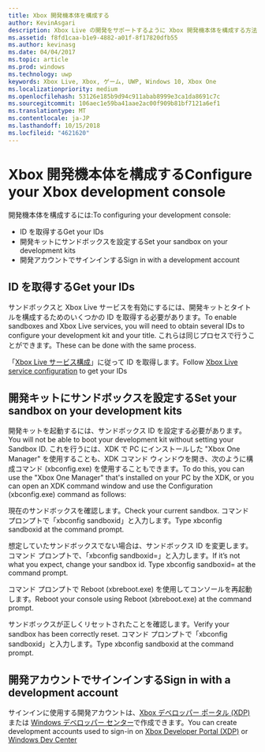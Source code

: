 ```yaml
---
title: Xbox 開発機本体を構成する
author: KevinAsgari
description: Xbox Live の開発をサポートするように Xbox 開発機本体を構成する方法について説明します。
ms.assetid: f8fd1caa-b1e9-4882-a01f-8f17820dfb55
ms.author: kevinasg
ms.date: 04/04/2017
ms.topic: article
ms.prod: windows
ms.technology: uwp
keywords: Xbox Live, Xbox, ゲーム, UWP, Windows 10, Xbox One
ms.localizationpriority: medium
ms.openlocfilehash: 53126e185b9d94c911abab8999e3ca1da8691c7c
ms.sourcegitcommit: 106aec1e59ba41aae2ac00f909b81bf7121a6ef1
ms.translationtype: MT
ms.contentlocale: ja-JP
ms.lasthandoff: 10/15/2018
ms.locfileid: "4621620"
---
```

# <a name="configure-your-xbox-development-console"></a><span data-ttu-id="4d4ee-104">Xbox 開発機本体を構成する</span><span class="sxs-lookup"><span data-stu-id="4d4ee-104">Configure your Xbox development console</span></span>

<span data-ttu-id="4d4ee-105">開発機本体を構成するには:</span><span class="sxs-lookup"><span data-stu-id="4d4ee-105">To configuring your development console:</span></span>
- <span data-ttu-id="4d4ee-106">ID を取得する</span><span class="sxs-lookup"><span data-stu-id="4d4ee-106">Get your IDs</span></span>
- <span data-ttu-id="4d4ee-107">開発キットにサンドボックスを設定する</span><span class="sxs-lookup"><span data-stu-id="4d4ee-107">Set your sandbox on your development kits</span></span>
- <span data-ttu-id="4d4ee-108">開発アカウントでサインインする</span><span class="sxs-lookup"><span data-stu-id="4d4ee-108">Sign in with a development account</span></span>

## <a name="get-your-ids"></a><span data-ttu-id="4d4ee-109">ID を取得する</span><span class="sxs-lookup"><span data-stu-id="4d4ee-109">Get your IDs</span></span>
<span data-ttu-id="4d4ee-110">サンドボックスと Xbox Live サービスを有効にするには、開発キットとタイトルを構成するためのいくつかの ID を取得する必要があります。</span><span class="sxs-lookup"><span data-stu-id="4d4ee-110">To enable sandboxes and Xbox Live services, you will need to obtain several IDs to configure your development kit and your title.</span></span> <span data-ttu-id="4d4ee-111">これらは同じプロセスで行うことができます。</span><span class="sxs-lookup"><span data-stu-id="4d4ee-111">These can be done with the same process.</span></span>

<span data-ttu-id="4d4ee-112">「[Xbox Live サービス構成](../xbox-live-service-configuration.md)」に従って ID を取得します。</span><span class="sxs-lookup"><span data-stu-id="4d4ee-112">Follow [Xbox Live service configuration](../xbox-live-service-configuration.md) to get your IDs</span></span>

## <a name="set-your-sandbox-on-your-development-kits"></a><span data-ttu-id="4d4ee-113">開発キットにサンドボックスを設定する</span><span class="sxs-lookup"><span data-stu-id="4d4ee-113">Set your sandbox on your development kits</span></span>
<span data-ttu-id="4d4ee-114">開発キットを起動するには、サンドボックス ID を設定する必要があります。</span><span class="sxs-lookup"><span data-stu-id="4d4ee-114">You will not be able to boot your development kit without setting your Sandbox ID.</span></span> <span data-ttu-id="4d4ee-115">これを行うには、XDK で PC にインストールした "Xbox One Manager" を使用することも、XDK コマンド ウィンドウを開き、次のように構成コマンド (xbconfig.exe) を使用することもできます。</span><span class="sxs-lookup"><span data-stu-id="4d4ee-115">To do this, you can use the "Xbox One Manager" that's installed on your PC by the XDK, or you can open an XDK command window and use the Configuration (xbconfig.exe) command as follows:</span></span>

<span data-ttu-id="4d4ee-116">現在のサンドボックスを確認します。</span><span class="sxs-lookup"><span data-stu-id="4d4ee-116">Check your current sandbox.</span></span> <span data-ttu-id="4d4ee-117">コマンド プロンプトで「xbconfig sandboxid」と入力します。</span><span class="sxs-lookup"><span data-stu-id="4d4ee-117">Type xbconfig sandboxid at the command prompt.</span></span>

<span data-ttu-id="4d4ee-118">想定していたサンドボックスでない場合は、サンドボックス ID を変更します。コマンド プロンプトで、「xbconfig sandboxid=<your sandbox id>」と入力します。</span><span class="sxs-lookup"><span data-stu-id="4d4ee-118">If it’s not what you expect, change your sandbox id. Type xbconfig sandboxid=<your sandbox id> at the command prompt.</span></span>

<span data-ttu-id="4d4ee-119">コマンド プロンプトで Reboot (xbreboot.exe) を使用してコンソールを再起動します。</span><span class="sxs-lookup"><span data-stu-id="4d4ee-119">Reboot your console using Reboot (xbreboot.exe) at the command prompt.</span></span>

<span data-ttu-id="4d4ee-120">サンドボックスが正しくリセットされたことを確認します。</span><span class="sxs-lookup"><span data-stu-id="4d4ee-120">Verify your sandbox has been correctly reset.</span></span> <span data-ttu-id="4d4ee-121">コマンド プロンプトで「xbconfig sandboxid」と入力します。</span><span class="sxs-lookup"><span data-stu-id="4d4ee-121">Type xbconfig sandboxid at the command prompt.</span></span>

## <a name="sign-in-with-a-development-account"></a><span data-ttu-id="4d4ee-122">開発アカウントでサインインする</span><span class="sxs-lookup"><span data-stu-id="4d4ee-122">Sign in with a development account</span></span>

<span data-ttu-id="4d4ee-123">サインインに使用する開発アカウントは、[Xbox デベロッパー ポータル (XDP)](https://xdp.xboxlive.com/User/Contact/MyAccess?selectedMenu=devaccounts) または [Windows デベロッパー センター](https://developer.microsoft.com/en-us/windows)で作成できます。</span><span class="sxs-lookup"><span data-stu-id="4d4ee-123">You can create development accounts used to sign-in on [Xbox Developer Portal (XDP)](https://xdp.xboxlive.com/User/Contact/MyAccess?selectedMenu=devaccounts) or [Windows Dev Center](https://developer.microsoft.com/en-us/windows)</span></span>
